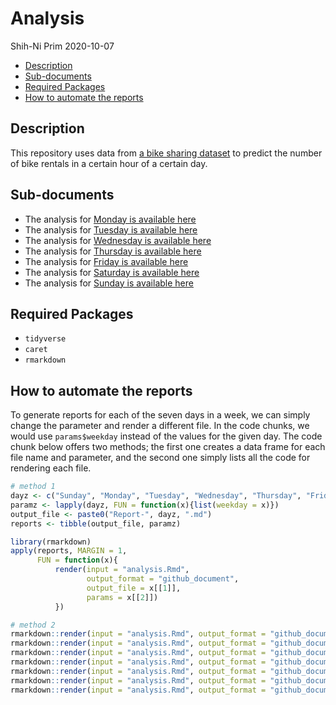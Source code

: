 Analysis
================
Shih-Ni Prim
2020-10-07

  - [Description](#description)
  - [Sub-documents](#sub-documents)
  - [Required Packages](#required-packages)
  - [How to automate the reports](#how-to-automate-the-reports)

## Description

This repository uses data from [a bike sharing
dataset](https://archive.ics.uci.edu/ml/datasets/Bike+Sharing+Dataset)
to predict the number of bike rentals in a certain hour of a certain
day.

## Sub-documents

  - The analysis for [Monday is available here](Report-Monday.md)
  - The analysis for [Tuesday is available here](Report-Tuesday.md)
  - The analysis for [Wednesday is available here](Report-Wednesday.md)
  - The analysis for [Thursday is available here](Report-Thursday.md)
  - The analysis for [Friday is available here](Report-Friday.md)
  - The analysis for [Saturday is available here](Report-Saturday.md)
  - The analysis for [Sunday is available here](Report-Sunday.md)

## Required Packages

  - `tidyverse`
  - `caret`
  - `rmarkdown`

## How to automate the reports

To generate reports for each of the seven days in a week, we can simply
change the parameter and render a different file. In the code chunks, we
would use `params$weekday` instead of the values for the given day. The
code chunk below offers two methods; the first one creates a data frame
for each file name and parameter, and the second one simply lists all
the code for rendering each file.

``` r
# method 1
dayz <- c("Sunday", "Monday", "Tuesday", "Wednesday", "Thursday", "Friday", "Saturday", "Sunday")
paramz <- lapply(dayz, FUN = function(x){list(weekday = x)})
output_file <- paste0("Report-", dayz, ".md")
reports <- tibble(output_file, paramz)

library(rmarkdown)
apply(reports, MARGIN = 1,
      FUN = function(x){
          render(input = "analysis.Rmd",
                 output_format = "github_document",
                 output_file = x[[1]],
                 params = x[[2]])
          })

# method 2
rmarkdown::render(input = "analysis.Rmd", output_format = "github_document", output_file = "Report-Sunday.md", params = list(weekday = "Sunday"))
rmarkdown::render(input = "analysis.Rmd", output_format = "github_document", output_file = "Report-Monday.md", params = list(weekday = "Monday"))
rmarkdown::render(input = "analysis.Rmd", output_format = "github_document", output_file = "Report-Tuesday.md", params = list(weekday = "Tuesday"))
rmarkdown::render(input = "analysis.Rmd", output_format = "github_document", output_file = "Report-Wednesday.md", params = list(weekday = "Wednesday"))
rmarkdown::render(input = "analysis.Rmd", output_format = "github_document", output_file = "Report-Thursday.md", params = list(weekday = "Thursday"))
rmarkdown::render(input = "analysis.Rmd", output_format = "github_document", output_file = "Report-Friday.md", params = list(weekday = "Friday"))
rmarkdown::render(input = "analysis.Rmd", output_format = "github_document", output_file = "Report-Saturday.md", params = list(weekday = "Saturday"))
```
